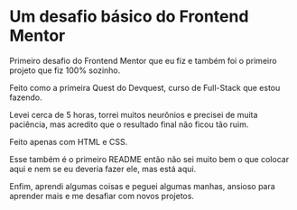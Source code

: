 # Um desafio básico do Frontend Mentor

Primeiro desafio do Frontend Mentor que eu fiz e também foi o primeiro projeto que fiz 100% sozinho.

Feito como a primeira Quest do Devquest, curso de Full-Stack que estou fazendo.

Levei cerca de 5 horas, torrei muitos neurônios e precisei de muita paciência, mas acredito que o resultado final não ficou tão ruim.

Feito apenas com HTML e CSS.

Esse também é o primeiro README então não sei muito bem o que colocar aqui e nem se eu deveria fazer ele, mas está aqui.

Enfim, aprendi algumas coisas e peguei algumas manhas, ansioso para aprender mais e me desafiar com novos projetos.